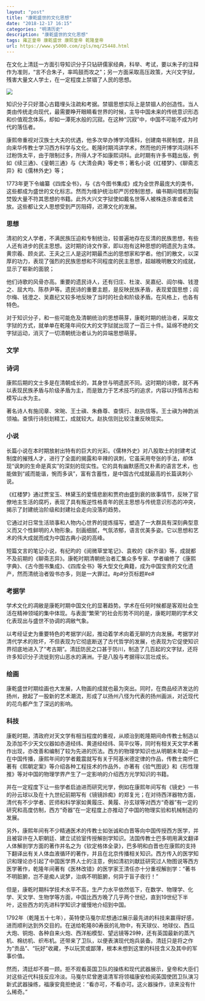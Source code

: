 ```yaml
---
layout: "post"
title: "康乾盛世的文化思想"
date: "2018-12-17 16:15"
categories: "明清历史"
description: "康乾盛世的文化思想"
tags: 雍正皇帝 康乾盛世 康熙皇帝 乾隆皇帝
url: https://www.y5000.com/zgls/mq/25448.html
---
```






在文化上清廷一方面引导知识分子只钻研儒家经典，科举、考试，要以朱子的注释作为准则，“言不合朱子，率鸣鼓而攻之”；另一方面采取高压政策，大兴文字狱，残害大量文人学士，在一定程度上禁锢了人民的思想。

![](https://img.y5000.com/uploads/allimg/170912/8-1F912102P9442.jpg)

知识分子只好潜心古籍埋头注疏和考据。禁锢思想实际上是禁锢人的创造性。当人类由传统走向现代，最需要睁开眼睛看世界的时候，主导中国未来的传统意识形态和价值观念体系，却如一潭死水般的沉寂。在这种“沉寂”中，中国不可能不成为时代的落伍者。

康熙帝重视对汉族士大夫的优遇，他多次举办博学鸿儒科，创建南书房制度，并且向来华传教士学习西方科学与文化。乾隆时期鸿讲学术，然而他的开博学鸿词科不过粉饰太平，由于限制过多，所得人才不如康熙词科。此时期有许多书籍出版，例如《续三通》、《皇朝三通》与《大清会典》等史书；著名小说《红楼梦》、《聊斋志异》和《儒林外史》等；

1773年更下令编纂《四库全书》，与《古今图书集成》成为全世界最庞大的类书，这些都成为盛世的文化标志。然而为维护统治却严厉控制思想，编书期间借机割裂焚毁大量不符其思想的书籍。此外大兴文字狱使如戴名世等人被株连杀害或者流放。这些都让文人思想受到严厉阻碍，迟滞文化的发展。

###  思想

清初的文人学者，不满民族压迫和专制统治，较普遍地存在反清的民族思想，有些人还有进步的民主思想。这时期的诗文作家，即以抱有这种思想的明遗民为主体。黄宗羲、顾炎武、王夫之三人是这时期最杰出的思想家和学者。他们的散文，以深厚的功力，表现了强烈的民族思想和不同程度的民主思想，超越晚明散文的成就，显示了崭新的面貌；

他们诗歌的风骨亦高。重要的遗民诗人，还有归庄、杜浚、吴嘉纪、阎尔梅、钱澄之、屈大均、陈恭尹等。遗民诗的重要主题，是反映民族矛盾，表现爱国思想；阎尔梅、钱澄之、吴嘉纪又较多地反映了当时的社会和阶级矛盾。在风格上，也各有特色。

对于知识分子，和一些可能危及清朝统治的思想萌芽，康乾时期的统治者，采取文字狱的方式，就单单在乾隆年间仅大的文字狱就出现了一百三十件。延绵不绝的文字狱运动，消灭了一切清朝统治者认为的异端思想萌芽。

###  文学

###  诗词

康熙后期的文士多是在清朝成长的，其身世与明遗民不同。这时期的诗歌，就不再以表现民族矛盾与阶级矛盾为主，而是致力于艺术技巧的追求，内容以抒情吊古和模写山水为主。

著名诗人有施闰章、宋琬、王士禛、朱彝尊、查慎行、赵执信等。王士禛为神韵派领袖。查慎行诗刻划精工，成就较大。赵执信则比较注重反映现实。

###  小说

长篇小说在本时期放射出特有的巨大的光彩。《儒林外史》对八股取士的封建考试制度的摧残人才，进行了全面的揭露和辛辣的讽刺，它虽采用夸张的手法，却体现“讽刺的生命是真实”的深刻的现实性。它的具有幽默感而又朴素的语言艺术，也能做到“戚而能谐，惋而多讽”，富有含蓄性，是中国古代成就最高的长篇讽刺小说。

《红楼梦》通过贾宝玉、林黛玉的爱情悲剧和贾府由盛到衰的故事情节，反映了官僚地主生活的腐朽，表现了具有叛逆性格青年的民主思想与传统意识形态的冲突，揭示了封建统治阶级和封建社会走向没落的趋势。

它通过对日常生活琐事和人物内心世界的提炼描写，塑造了一大群具有深刻典型意义而又个性鲜明的人物形象。刻画细腻，气氛浓郁，语言优美多姿。它以思想和艺术的伟大成就而成为中国古典小说的高峰。

短篇文言的笔记小说，有纪昀的《阅微草堂笔记》、袁枚的《新齐谐》等，成就都不及前期的《聊斋志异》。康乾时期清朝统治者汇集众多专家、学者编修了《康熙字典》、《古今图书集成》、《四库全书》等大型文化典籍，成为中国宝贵的文化遗产，然而清统治者毁书亦多，则是一大罪过。#p#分页标题#e#

###  考据学

学术文化的凋敝是康乾时期中国文化的显著趋势。学术在任何时候都是客观社会生活在精神领域的集中体现。与表面“繁荣”的社会形势不同的是，康乾时期的学术文化表现出与盛世不协调的凋敝气象。

以考经证史为重要特色的考据学兴起，推动着学术向着无聊的方向发展。考据学对清代学术的败坏，不但表现为它彻底断送了古代哲学的发展，也表现为它促使知识界彻底地进入了“考古期”。清廷防民之口甚于防川，制造了几百起的文字狱，还将许多知识分子流徙到穷山恶水的满洲。于是八股与考据得以茁壮成长。

###  绘画

康乾盛世时期绘画也大发展，人物画的成就也最为突出。同时，在商品经济发达的扬州，掀起了一股新的艺术潮流，形成了以扬州八怪为代表的扬州画派，对近现代的花鸟都产生了深远的影响。

###  科技

康乾时期，清政府对天文学有相当程度的重视，从顺治到乾隆期间命传教士制造以及添加不少天文仪器如赤道经纬、黄道经经纬、简平仪等，同时有相关天文学术著作出现，亦改善和编制了较为先进的历法。西方的物理学知识也从明朝末年起一直在中国传播，康熙年间的学者戴震就写有关于阿基米德定律的作品，传教士南怀仁著有《熙朝定案》等介绍各种工程技术的作品外，亦著有《验气图说》和《形性理推》等对中国的物理学界产生了一定影响的介绍西方光学知识的书籍。

并在一定程度下让一些学者启迪进而研究光学，例如在康熙年间写有《镜史》一书的孙云球以及在十九世纪前期写有《镜镜詅痴》的郑复光；在对待西洋器物方面，清代有不少学者、匠师和科学家如黄履庄、黄履、孙玄球等对西方“奇器”有一定的研究和高度仿制，西方“奇器”在一定程度上亦推动了中国的物理实验和机械制造的发展。

另外，康熙年间有不少精通医术的传教士如张诚和白晋等向中国传授西方医学，并且被容许在入职朝廷、建立试验室传授解剖学知识。法国传教士巴多明用满文翻译人体解剖学方面的著作并名之为《钦定格体全录》，巴多明和白晋也在康熙的支持下翻译出有关人体血液循环的著作，并且在北京传播相关知识。西方传入的医学知识和理论亦引起了中国医学界人士的注意，例如清初刘献廷研究过人物图说等西方医学著作，乾隆年间著有《医林改错》的医学家王清任亦十分重视解剖学：“著书不明脏腑，岂不是痴人说梦，治病不明脏腑，何异于盲子夜行！”

但是，康乾时期科学技术水平不高，生产力水平依然低下，在数学、物理学、化学、天文学、生物学等方面，中国比西方晚了几乎两个世纪，直到19世纪下半叶，这些西方的先进科学知识才缓慢地介绍到中国。

1792年（乾隆五十七年），英特使马戛尔尼想通过展示最先进的科技来赢得好感，进而顺利达到外交目的。在送给乾隆80寿辰的礼物中，有天球仪、地球仪、西瓜大炮、铜炮、各种自来火炮、西洋船模型、望远镜等29种，还有英国最新的蒸汽机、棉纺机、织布机。还带来了卫队，以便表演现代炮兵装备。清廷只是将之作为“贡品”、“玩好”收藏，予以玩赏或鄙薄，根本未想到这里的科技含义及其中的军事价值。

然而，清廷却不屑一顾。拒不观看英国卫队的操练和现代武器展示，皇帝和大臣们对这些近代科技反应冷淡。马戛尔尼曾邀请清军将领福康安检阅英国使团卫队演习新式武器操练，福康安竟拒绝说：“看亦可，不看亦可。这火器操作，谅来没有什么稀奇。”
